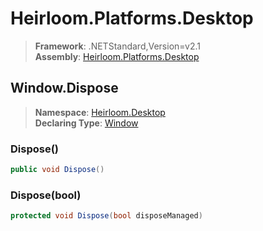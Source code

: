 # Heirloom.Platforms.Desktop

> **Framework**: .NETStandard,Version=v2.1  
> **Assembly**: [Heirloom.Platforms.Desktop][0]  

## Window.Dispose

> **Namespace**: [Heirloom.Desktop][0]  
> **Declaring Type**: [Window][1]  

### Dispose()

```cs
public void Dispose()
```

### Dispose(bool)

```cs
protected void Dispose(bool disposeManaged)
```

[0]: ../../../Heirloom.Platforms.Desktop.md
[1]: ../Window.md
